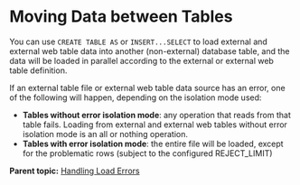 # Moving Data between Tables 

You can use `CREATE TABLE AS` or `INSERT...SELECT` to load external and external web table data into another \(non-external\) database table, and the data will be loaded in parallel according to the external or external web table definition.

If an external table file or external web table data source has an error, one of the following will happen, depending on the isolation mode used:

-   **Tables without error isolation mode**: any operation that reads from that table fails. Loading from external and external web tables without error isolation mode is an all or nothing operation.
-   **Tables with error isolation mode**: the entire file will be loaded, except for the problematic rows \(subject to the configured REJECT\_LIMIT\)

**Parent topic:** [Handling Load Errors](../../load/topics/g-handling-load-errors.html)

